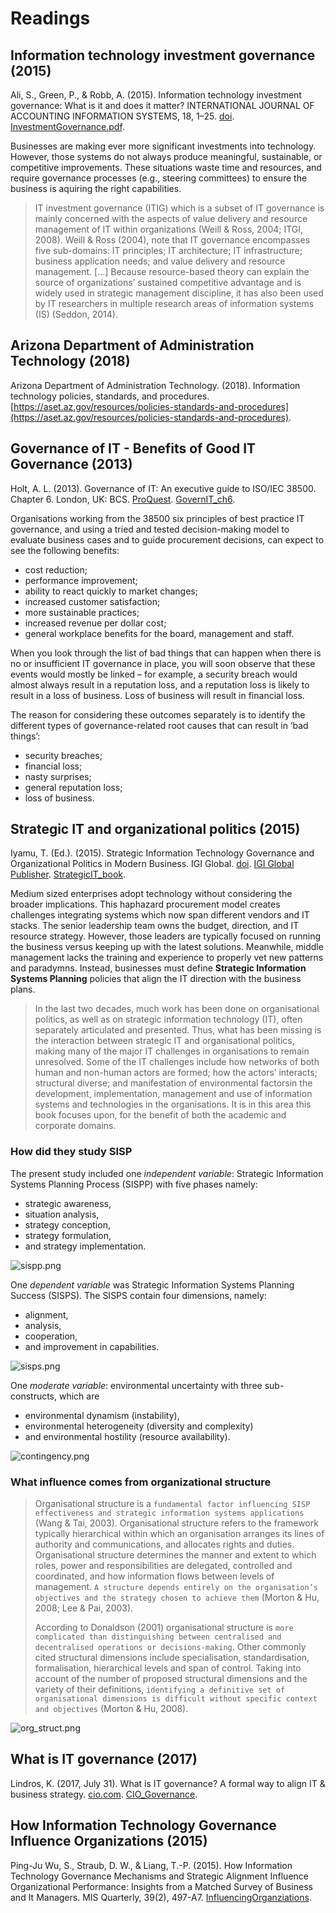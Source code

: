# Readings

## Information technology investment governance (2015)

Ali, S., Green, P., & Robb, A. (2015). Information technology investment governance: What is it and does it matter? INTERNATIONAL JOURNAL OF ACCOUNTING INFORMATION SYSTEMS, 18, 1–25. [doi](https://doi.org/10.1016/j.accinf.2015.04.002). [InvestmentGovernance.pdf](InvestmentGovernance.pdf).

Businesses are making ever more significant investments into technology.  However, those systems do not always produce meaningful, sustainable, or competitive improvements.  These situations waste time and resources, and require governance processes (e.g., steering committees) to ensure the business is aquiring the right capabilities.

> IT investment governance (ITIG) which is a subset of IT governance is mainly concerned with the aspects of value delivery and resource management of IT within organizations (Weill & Ross, 2004; ITGI, 2008). Weill & Ross (2004), note that IT governance encompasses five sub-domains: IT principles; IT architecture; IT infrastructure; business application needs; and value delivery and resource management. [...] Because resource-based theory can explain the source of organizations’ sustained competitive advantage and is widely used in strategic management discipline, it has also been used by IT researchers in multiple research areas of information systems (IS) (Seddon, 2014).

## Arizona Department of Administration Technology (2018)

Arizona Department of Administration Technology. (2018). Information technology policies, standards, and procedures. [https://aset.az.gov/resources/policies-standards-and-procedures](https://aset.az.gov/resources/policies-standards-and-procedures).

## Governance of IT - Benefits of Good IT Governance (2013)

Holt, A. L. (2013). Governance of IT: An executive guide to ISO/IEC 38500. Chapter 6. London, UK: BCS. [ProQuest](https://ebookcentral.proquest.com/lib/ncent-ebooks/detail.action?docID=1213991). [GovernIT_ch6](GovernIT_ch6.pdf).

Organisations working from the 38500 six principles of best practice IT governance, and
using a tried and tested decision-making model to evaluate business cases and to guide
procurement decisions, can expect to see the following benefits:

- cost reduction;
- performance improvement;
- ability to react quickly to market changes;
- increased customer satisfaction;
- more sustainable practices;
- increased revenue per dollar cost;
- general workplace benefits for the board, management and staff.

When you look through the list of bad things that can happen when there is no or
insufficient IT governance in place, you will soon observe that these events would mostly
be linked – for example, a security breach would almost always result in a reputation
loss, and a reputation loss is likely to result in a loss of business. Loss of business will
result in financial loss.

The reason for considering these outcomes separately is to identify the different types
of governance-related root causes that can result in ‘bad things’:

- security breaches;
- financial loss;
- nasty surprises;
- general reputation loss;
- loss of business.

## Strategic IT and organizational politics (2015)

Iyamu, T. (Ed.). (2015). Strategic Information Technology Governance and Organizational Politics in Modern Business. IGI Global. [doi](https://doi.org/10.4018/978-1-4666-8524-6). [IGI Global Publisher](https://www-igi-global-com.proxy1.ncu.edu/gateway/book/124236). [StrategicIT_book](StrategicIT_book.pdf).

Medium sized enterprises adopt technology without considering the broader implications.  This haphazard procurement model creates challenges integrating systems which now span different vendors and IT stacks.  The senior leadership team owns the budget, direction, and IT resource strategy.  However, those leaders are typically focused on running the business versus keeping up with the latest solutions.  Meanwhile, middle management lacks the training and experience to properly vet new patterns and paradymns.  Instead, businesses must define **Strategic Information Systems Planning** policies that align the IT direction with the business plans.

> In the last two decades, much work has been done on organisational politics, as well as on strategic information technology (IT), often separately articulated and presented. Thus, what has been missing is the interaction between strategic IT and organisational politics, making many of the major IT challenges in organisations to remain unresolved. Some of the IT challenges include how networks of both human and non-human actors are formed; how the actors’ interacts; structural diverse; and manifestation of environmental factorsin the development, implementation, management and use of information systems and technologies in the organisations. It is in this area this book focuses upon, for the benefit of both the academic and corporate domains.

### How did they study SISP

The present study included one _independent variable_: Strategic Information Systems Planning Process (SISPP) with five phases namely:

- strategic awareness,
- situation analysis,
- strategy conception,
- strategy formulation,
- and strategy implementation.

![sispp.png](sispp.png)

One _dependent variable_ was Strategic Information Systems Planning Success (SISPS). The SISPS contain four dimensions, namely:

- alignment,
- analysis,
- cooperation,
- and improvement in capabilities.

![sisps.png](sisps.png)

One _moderate variable_: environmental uncertainty with three sub-constructs, which are

- environmental dynamism (instability),
- environmental heterogeneity (diversity and complexity)
- and environmental hostility (resource availability).

![contingency.png](contingency.png)

### What influence comes from organizational structure

> Organisational structure is a `fundamental factor influencing SISP effectiveness and strategic information systems applications` (Wang & Tai, 2003). Organisational structure refers to the framework typically hierarchical within which an organisation arranges its lines of authority and communications, and allocates rights and duties. Organisational structure determines the manner and extent to which roles, power and responsibilities are delegated, controlled and coordinated, and how information flows between levels of management. `A structure depends entirely on the organisation’s objectives and the strategy chosen to achieve them` (Morton & Hu, 2008; Lee & Pai, 2003).
>
>According to Donaldson (2001) organisational structure is `more complicated than distinguishing between centralised and decentralised operations or decisions-making`. Other commonly cited structural dimensions include specialisation, standardisation, formalisation, hierarchical levels and span of control. Taking into account of the number of proposed structural dimensions and the variety of their definitions, `identifying a definitive set of organisational dimensions is difficult without specific context and objectives` (Morton & Hu, 2008).

![org_struct.png](org_struct.png)

## What is IT governance (2017)

Lindros, K. (2017, July 31). What is IT governance? A formal way to align IT & business strategy. [cio.com](https://www.cio.com/article/2438931/governanceit-governance-definition-and-solutions.html). [CIO_Governance](CIO_Governance.pdf).

## How Information Technology Governance Influence Organizations (2015)

Ping-Ju Wu, S., Straub, D. W., & Liang, T.-P. (2015). How Information Technology Governance Mechanisms and Strategic Alignment Influence Organizational Performance: Insights from a Matched Survey of Business and It Managers. MIS Quarterly, 39(2), 497-A7. [InfluencingOrganziations](InfluencingOrganziations.pdf).
